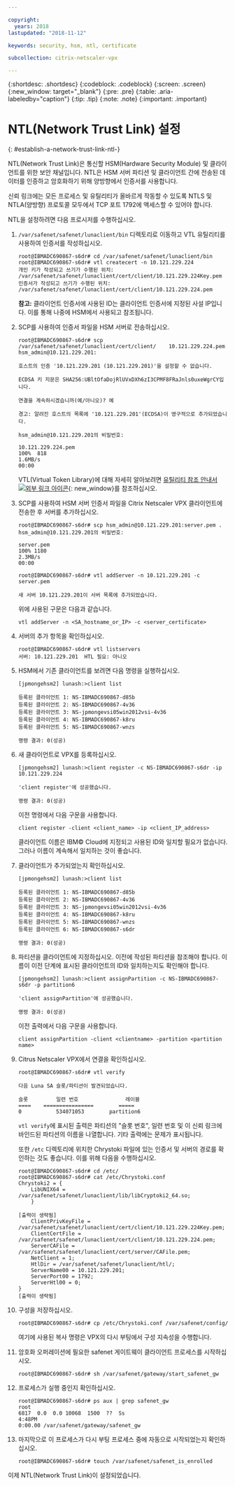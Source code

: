 ```yaml
---

copyright:
  years: 2018
lastupdated: "2018-11-12"

keywords: security, hsm, ntl, certificate

subcollection: citrix-netscaler-vpx

---
```


{:shortdesc: .shortdesc}
{:codeblock: .codeblock}
{:screen: .screen}
{:new_window: target="_blank"}
{:pre: .pre}
{:table: .aria-labeledby="caption"}
{:tip: .tip}
{:note: .note}
{:important: .important}

# NTL(Network Trust Link) 설정
{: #establish-a-network-trust-link-ntl-}

NTL(Network Trust Link)은 통신할 HSM(Hardware Security Module) 및 클라이언트를 위한 보안 채널입니다. NTL은 HSM 서버 파티션 및 클라이언트 간에 전송된 데이터를 인증하고 암호화하기 위해 양방향에서 인증서를 사용합니다.

신뢰 링크에는 모든 프로세스 및 유틸리티가 올바르게 작동할 수 있도록 NTLS 및 NTLA(양방향) 프로토콜 모두에서 TCP 포트 1792에 액세스할 수 있어야 합니다.

NTL을 설정하려면 다음 프로시저를 수행하십시오.

1.	`/var/safenet/safenet/lunaclient/bin` 디렉토리로 이동하고 VTL 유틸리티를 사용하여 인증서를 작성하십시오.

	```
	root@IBMADC690867-s6dr# cd /var/safenet/safenet/lunaclient/bin
	root@IBMADC690867-s6dr# vtl createcert -n 10.121.229.224
	개인 키가 작성되고 쓰기가 수행된 위치: /var/safenet/safenet/lunaclient/cert/client/10.121.229.224Key.pem
	인증서가 작성되고 쓰기가 수행된 위치: /var/safenet/safenet/lunaclient/cert/client/10.121.229.224.pem
	```

	**참고:** 클라이언트 인증서에 사용된 ID는 클라이언트 인증서에 지정된 사설 IP입니다. 이를 통해 나중에 HSM에서 사용되고 참조됩니다.

2. SCP를 사용하여 인증서 파일을 HSM 서버로 전송하십시오.

	```
	root@IBMADC690867-s6dr# scp /var/safenet/safenet/lunaclient/cert/client/	10.121.229.224.pem hsm_admin@10.121.229.201:

	호스트의 인증 '10.121.229.201 (10.121.229.201)'을 설정할 수 없습니다.

	ECDSA 키 지문은 SHA256:UBltOfaDojRlUVxDXh6zI3CPMF8FRaJnls0uxeWgrCY입니다.

	연결을 계속하시겠습니까(예/아니오)? 예

	경고: 알려진 호스트의 목록에 '10.121.229.201'(ECDSA)이 영구적으로 추가되었습니다.

	hsm_admin@10.121.229.201의 비밀번호:

	10.121.229.224.pem                                                 
	100%  818     	
	1.6MB/s   
	00:00
	```

	VTL(Virtual Token Library)에 대해 자세히 알아보려면 [유틸리티 참조 안내서 ![외부 링크 아이콘](../../icons/launch-glyph.svg "외부 링크 아이콘")](https://public.dhe.ibm.com/cloud/bluemix/network/vpx/utilities_reference_guide.pdf){: new_window}를 참조하십시오.

3.	SCP를 사용하여 HSM 서버 인증서 파일을 Citrix Netscaler VPX 클라이언트에 전송한 후 서버를 추가하십시오.

	```
	root@IBMADC690867-s6dr# scp hsm_admin@10.121.229.201:server.pem .
	hsm_admin@10.121.229.201의 비밀번호:

	server.pem                                                         
	100% 1180     	
	2.3MB/s   
	00:00

	root@IBMADC690867-s6dr# vtl addServer -n 10.121.229.201 -c server.pem

	새 서버 10.121.229.201이 서버 목록에 추가되었습니다.
	```

	위에 사용된 구문은 다음과 같습니다.

	```
	vtl addServer -n <SA_hostname_or_IP> -c <server_certificate>
	```

3. 서버의 추가 항목을 확인하십시오.

	```
	root@IBMADC690867-s6dr# vtl listservers
	서버: 10.121.229.201  HTL 필요: 아니오
	```

4.	HSM에서 기존 클라이언트를 보려면 다음 명령을 실행하십시오.

	```
	[jpmongehsm2] lunash:>client list

	등록된 클라이언트 1: NS-IBMADC690867-d85b
	등록된 클라이언트 2: NS-IBMADC690867-4v36
	등록된 클라이언트 3: NS-jpmongevsi05win2012vsi-4v36
	등록된 클라이언트 4: NS-IBMADC690867-k8ru
	등록된 클라이언트 5: NS-IBMADC690867-wnzs

	명령 결과: 0(성공)
	```

5.	새 클라이언트로 VPX를 등록하십시오.

	```
	[jpmongehsm2] lunash:>client register -c NS-IBMADC690867-s6dr -ip 10.121.229.224

	'client register'에 성공했습니다.

	명령 결과: 0(성공)
	```

	이전 명령에서 다음 구문을 사용합니다.

	```
	client register -client <client_name> -ip <client_IP_address>
	```

	클라이언트 이름은 IBM© Cloud에 지정되고 사용된 ID와 일치할 필요가 없습니다. 그러나 이름이 계속해서 일치하는 것이 좋습니다.

6. 클라이언트가 추가되었는지 확인하십시오.

	```
	[jpmongehsm2] lunash:>client list

	등록된 클라이언트 1: NS-IBMADC690867-d85b
	등록된 클라이언트 2: NS-IBMADC690867-4v36
	등록된 클라이언트 3: NS-jpmongevsi05win2012vsi-4v36
	등록된 클라이언트 4: NS-IBMADC690867-k8ru
	등록된 클라이언트 5: NS-IBMADC690867-wnzs
	등록된 클라이언트 6: NS-IBMADC690867-s6dr

	명령 결과: 0(성공)
	```

7. 파티션을 클라이언트에 지정하십시오. 이전에 작성된 파티션을 참조해야 합니다. 이름이 이전 단계에 표시된 클라이언트의 ID와 일치하는지도 확인해야 합니다.

	```
	[jpmongehsm2] lunash:>client assignPartition -c NS-IBMADC690867-s6dr -p partition6

	'client assignPartition'에 성공했습니다.

	명령 결과: 0(성공)
	```

	이전 출력에서 다음 구문을 사용합니다.

	```
	client assignPartition -client <clientname> -partition <partition name>
	```

8.	Citrus Netscaler VPX에서 연결을 확인하십시오.

	```
	root@IBMADC690867-s6dr# vtl verify

	다음 Luna SA 슬롯/파티션이 발견되었습니다.

	슬롯         일련 번호               레이블
	====    ================        =====
	0           534071053        partition6
	```

	`vtl verify`에 표시된 출력은 파티션의 "슬롯 번호", 일련 번호 및 이 신뢰 링크에 바인드된 파티션의 이름을 나열합니다. 기타 출력에는 문제가 표시됩니다.

	또한 `/etc` 디렉토리에 위치한 Chrystoki 파일에 있는 인증서 및 서버의 경로를 확인하는 것도 좋습니다. 이를 위해 다음을 수행하십시오.

	```
	root@IBMADC690867-s6dr# cd /etc/
	root@IBMADC690867-s6dr# cat /etc/Chrystoki.conf
	Chrystoki2 = {
		LibUNIX64 = /var/safenet/safenet/lunaclient/lib/libCryptoki2_64.so;
		}

	[출력이 생략됨]
		ClientPrivKeyFile = /var/safenet/safenet/lunaclient/cert/client/10.121.229.224Key.pem;
		ClientCertFile = /var/safenet/safenet/lunaclient/cert/client/10.121.229.224.pem;
		ServerCAFile = /var/safenet/safenet/lunaclient/cert/server/CAFile.pem;
		NetClient = 1;
		HtlDir = /var/safenet/safenet/lunaclient/htl/;
		ServerName00 = 10.121.229.201;
		ServerPort00 = 1792;
		ServerHtl00 = 0;
	}
	[출력이 생략됨]
	```

9.	구성을 저장하십시오.

	```
	root@IBMADC690867-s6dr# cp /etc/Chrystoki.conf /var/safenet/config/
	```

	여기에 사용된 복사 명령은 VPX의 다시 부팅에서 구성 지속성을 수행합니다.

10.	암호화 오퍼레이션에 필요한 safenet 게이트웨이 클라이언트 프로세스를 시작하십시오.

	```
	root@IBMADC690867-s6dr# sh /var/safenet/gateway/start_safenet_gw
	```

11. 프로세스가 실행 중인지 확인하십시오.

	```
	root@IBMADC690867-s6dr# ps aux | grep safenet_gw
	root       
	6817  0.0  0.0 10068  1500  ??  Ss    
	4:48PM   
	0:00.00 /var/safenet/gateway/safenet_gw
	```

12. 마지막으로 이 프로세스가 다시 부팅 프로세스 중에 자동으로 시작되었는지 확인하십시오.

	```
	root@IBMADC690867-s6dr# touch /var/safenet/safenet_is_enrolled
	```

이제 NTL(Network Trust Link)이 설정되었습니다.
